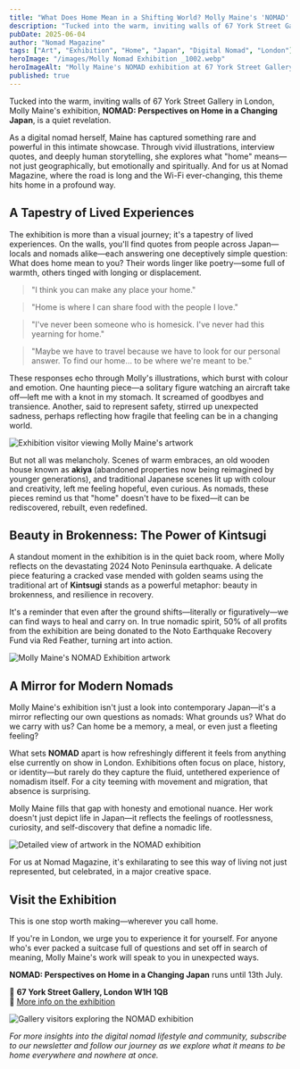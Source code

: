 ```yaml
---
title: "What Does Home Mean in a Shifting World? Molly Maine's 'NOMAD' Exhibition Captures the Heart of It"
description: "Tucked into the warm, inviting walls of 67 York Street Gallery in London, Molly Maine's exhibition explores what 'home' means for digital nomads and travelers in our changing world."
pubDate: 2025-06-04
author: "Nomad Magazine"
tags: ["Art", "Exhibition", "Home", "Japan", "Digital Nomad", "London"]
heroImage: "/images/Molly Nomad Exhibition _1002.webp"
heroImageAlt: "Molly Maine's NOMAD exhibition at 67 York Street Gallery in London"
published: true
---
```


Tucked into the warm, inviting walls of 67 York Street Gallery in London, Molly Maine's exhibition, **NOMAD: Perspectives on Home in a Changing Japan**, is a quiet revelation.

As a digital nomad herself, Maine has captured something rare and powerful in this intimate showcase. Through vivid illustrations, interview quotes, and deeply human storytelling, she explores what "home" means—not just geographically, but emotionally and spiritually. And for us at Nomad Magazine, where the road is long and the Wi-Fi ever-changing, this theme hits home in a profound way.

## A Tapestry of Lived Experiences

The exhibition is more than a visual journey; it's a tapestry of lived experiences. On the walls, you'll find quotes from people across Japan—locals and nomads alike—each answering one deceptively simple question: What does home mean to you? Their words linger like poetry—some full of warmth, others tinged with longing or displacement.

> "I think you can make any place your home."

> "Home is where I can share food with the people I love."

> "I've never been someone who is homesick. I've never had this yearning for home."

> "Maybe we have to travel because we have to look for our personal answer. To find our home… to be where we're meant to be."

These responses echo through Molly's illustrations, which burst with colour and emotion. One haunting piece—a solitary figure watching an aircraft take off—left me with a knot in my stomach. It screamed of goodbyes and transience. Another, said to represent safety, stirred up unexpected sadness, perhaps reflecting how fragile that feeling can be in a changing world.

![Exhibition visitor viewing Molly Maine's artwork](/images/Molly%20Nomad%20Exhibition%20_1005.webp)

But not all was melancholy. Scenes of warm embraces, an old wooden house known as **akiya** (abandoned properties now being reimagined by younger generations), and traditional Japanese scenes lit up with colour and creativity, left me feeling hopeful, even curious. As nomads, these pieces remind us that "home" doesn't have to be fixed—it can be rediscovered, rebuilt, even redefined.

## Beauty in Brokenness: The Power of Kintsugi

A standout moment in the exhibition is in the quiet back room, where Molly reflects on the devastating 2024 Noto Peninsula earthquake. A delicate piece featuring a cracked vase mended with golden seams using the traditional art of **Kintsugi** stands as a powerful metaphor: beauty in brokenness, and resilience in recovery. 

It's a reminder that even after the ground shifts—literally or figuratively—we can find ways to heal and carry on. In true nomadic spirit, 50% of all profits from the exhibition are being donated to the Noto Earthquake Recovery Fund via Red Feather, turning art into action.

![Molly Maine's NOMAD Exhibition artwork](/images/Molly%20Nomad%20Exhibition%20_1003.webp)

## A Mirror for Modern Nomads

Molly Maine's exhibition isn't just a look into contemporary Japan—it's a mirror reflecting our own questions as nomads: What grounds us? What do we carry with us? Can home be a memory, a meal, or even just a fleeting feeling?

What sets **NOMAD** apart is how refreshingly different it feels from anything else currently on show in London. Exhibitions often focus on place, history, or identity—but rarely do they capture the fluid, untethered experience of nomadism itself. For a city teeming with movement and migration, that absence is surprising. 

Molly Maine fills that gap with honesty and emotional nuance. Her work doesn't just depict life in Japan—it reflects the feelings of rootlessness, curiosity, and self-discovery that define a nomadic life.

![Detailed view of artwork in the NOMAD exhibition](/images/Molly%20Nomad%20Exhibition%20_1020.webp)

For us at Nomad Magazine, it's exhilarating to see this way of living not just represented, but celebrated, in a major creative space.

## Visit the Exhibition

This is one stop worth making—wherever you call home.

If you're in London, we urge you to experience it for yourself. For anyone who's ever packed a suitcase full of questions and set off in search of meaning, Molly Maine's work will speak to you in unexpected ways. 

**NOMAD: Perspectives on Home in a Changing Japan** runs until 13th July.

📍 **67 York Street Gallery, London W1H 1QB**  
🔗 [More info on the exhibition](https://67yorkstreet.com)

![Gallery visitors exploring the NOMAD exhibition](/images/Molly%20Nomad%20Exhibition%20_1027@0.5x.webp)

*For more insights into the digital nomad lifestyle and community, subscribe to our newsletter and follow our journey as we explore what it means to be home everywhere and nowhere at once.* 